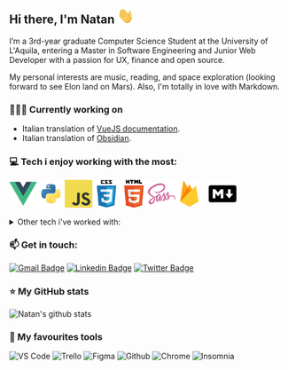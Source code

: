 ## Hi there, I'm Natan <img src="https://raw.githubusercontent.com/NatanCieplinski/NatanCieplinski/master/wave.gif" width="30px">

I’m a 3rd-year graduate Computer Science Student at the University of L'Aquila, entering a Master in Software Engineering and Junior Web Developer with a passion for UX, finance and open source.

My personal interests are music, reading, and space exploration (looking forward to see Elon land on Mars). Also, I'm totally in love with Markdown.

### 👨🏼‍💻  Currently working on
- Italian translation of [VueJS documentation](https://vuejs.org/).
- Italian translation of [Obsidian](https://obsidian.md/).

### 💻  Tech i enjoy working with the most:
<img src="https://raw.githubusercontent.com/github/explore/80688e429a7d4ef2fca1e82350fe8e3517d3494d/topics/vue/vue.png" width="50px"><img src="https://raw.githubusercontent.com/github/explore/80688e429a7d4ef2fca1e82350fe8e3517d3494d/topics/python/python.png" width="50px"><img src="https://raw.githubusercontent.com/github/explore/80688e429a7d4ef2fca1e82350fe8e3517d3494d/topics/javascript/javascript.png" width="50px"><img src="https://raw.githubusercontent.com/github/explore/80688e429a7d4ef2fca1e82350fe8e3517d3494d/topics/css/css.png" width="50px"><img src="https://raw.githubusercontent.com/github/explore/80688e429a7d4ef2fca1e82350fe8e3517d3494d/topics/html/html.png" width="50px"><img src="https://raw.githubusercontent.com/github/explore/80688e429a7d4ef2fca1e82350fe8e3517d3494d/topics/sass/sass.png" width="50px"><img src="https://raw.githubusercontent.com/github/explore/80688e429a7d4ef2fca1e82350fe8e3517d3494d/topics/firebase/firebase.png" width="50px"><img src="https://raw.githubusercontent.com/github/explore/80688e429a7d4ef2fca1e82350fe8e3517d3494d/topics/markdown/markdown.png" width="50px" style="margin-left:10px;">

<details><summary>Other tech i've worked with:</summary>
<p>
  
![Docker](https://img.shields.io/badge/-Docker-000000?&logo=Docker)
![Electron](https://img.shields.io/badge/-Electron-000000?&logoColor=A1EBF9&logo=Electron)
![Bootstrap](https://img.shields.io/badge/-Bootstrap-7952B3?&logo=Bootstrap)
![Laravel](https://img.shields.io/badge/-Laravel-FFFFFF?&logo=Laravel)
![NPM](https://img.shields.io/badge/-NPM-000000?&logo=NPM)
![Java](https://img.shields.io/badge/-Java-000000?&logoColor=F89A16&logo=Java)
![PWA](https://img.shields.io/badge/-PWA-000000?&logo=PWA)

</p>
</details>

### 📫  Get in touch:
[![Gmail Badge](https://img.shields.io/badge/-natan.cieplinski.developer@gmail.com-c14438?style=flat&logo=Gmail&logoColor=white)](mailto:natan.cieplinski.developer@gmail.com "Connect via Email")
[![Linkedin Badge](https://img.shields.io/badge/-Natan%20Cieplinski-0072b1?style=flat&logo=Linkedin&logoColor=white)](https://www.linkedin.com/in/natancieplinski/ "Connect on LinkedIn")
[![Twitter Badge](https://img.shields.io/badge/-@NatanCieplinski-00acee?style=flat&logo=Twitter&logoColor=white)](https://twitter.com/intent/follow?screen_name=NatanCieplinski "Follow on Twitter")

### ⭐️  My GitHub stats
![Natan's github stats](https://github-readme-stats.vercel.app/api?username=NatanCieplinski)

### 📐  My favourites tools
![VS Code](https://img.shields.io/badge/-VS%20Code-000000?&logoColor=blue&logo=visual-studio-code)
![Trello](https://img.shields.io/badge/-Trello-007ACC?&logo=Trello)
![Figma](https://img.shields.io/badge/-Figma-000000?&logoColor=3ACF83&logo=Figma)
![Github](https://img.shields.io/badge/-Github-000000?&logo=Github)
![Chrome](https://img.shields.io/badge/-Chrome-FFFFFF?&logo=google-chrome)
![Insomnia](https://img.shields.io/badge/-Insomnia-6300D6?&logo=Insomnia)
